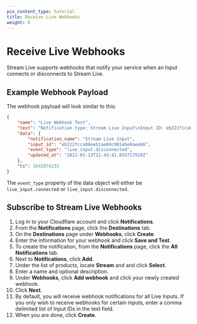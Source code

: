 ```yaml
---
pcx_content_type: tutorial
title: Receive Live Webhooks
weight: 6
---
```


# Receive Live Webhooks

Stream Live supports webhooks that notify your service when an Input connects or disconnects to Stream Live.

## Example Webhook Payload

The webhook payload will look similar to this:

```json
{
	"name": "Live Webhook Test",
	"text": "Notification type: Stream Live Input\nInput ID: eb222fcca08eeb1ae84c981ebe8aeeb6\nEvent type: live_input.disconnected\nUpdated at: 2022-01-13T11:43:41.855717910Z",
	"data": {
		"notification_name": "Stream Live Input",
		"input_id": "eb222fcca08eeb1ae84c981ebe8aeeb6",
		"event_type": "live_input.disconnected",
		"updated_at": "2022-01-13T11:43:41.855717910Z"
	},
	"ts": 1642074233
}
```

The `event_type` property of the data object will either be `live_input.connected` or `live_input.disconnected`.

## Subscribe to Stream Live Webhooks

1.  Log in to your Cloudflare account and click **Notifications**.
1.  From the **Notifications** page, click the **Destinations** tab.
1.  On the **Destinations** page under **Webhooks**, click **Create**.
1.  Enter the information for your webhook and click **Save and Test**.
1.  To create the notification, from the **Notifications** page, click the **All Notifications** tab.
1.  Next to **Notifications**, click **Add**.
1.  Under the list of products, locate **Stream** and and click **Select**.
1.  Enter a name and optional description.
1.  Under **Webhooks**, click **Add webhook** and click your newly created webhook.
1.  Click **Next**.
1.  By default, you will receive webhook notifications for all Live Inputs. If you only wish to receive webhooks for certain inputs, enter a comma delimited list of Input IDs in the text field.
1.  When you are done, click **Create**.
